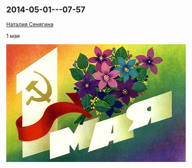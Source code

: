 ## 2014-05-01---07-57

[Наталия Сенягина](https://vk.com/id33862652)

1 мая

![2014-05-01---07-57.jpg](2014-05-01---07-57.jpg)
